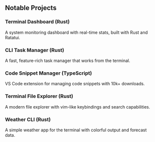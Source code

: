 ## Notable Projects

### Terminal Dashboard (Rust)
A system monitoring dashboard with real-time stats, built with Rust and Ratatui.

### CLI Task Manager (Rust)
A fast, feature-rich task manager that works from the terminal.

### Code Snippet Manager (TypeScript)
VS Code extension for managing code snippets with 10k+ downloads.

### Terminal File Explorer (Rust)
A modern file explorer with vim-like keybindings and search capabilities.

### Weather CLI (Rust)
A simple weather app for the terminal with colorful output and forecast data.